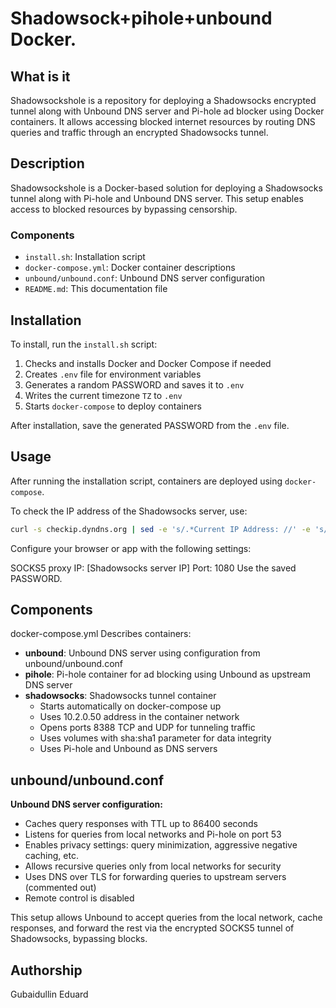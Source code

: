 # Shadowsock+pihole+unbound Docker.

## What is it
Shadowsockshole is a repository for deploying a Shadowsocks encrypted tunnel along with Unbound DNS server and Pi-hole ad blocker using Docker containers. It allows accessing blocked internet resources by routing DNS queries and traffic through an encrypted Shadowsocks tunnel.

## Description
Shadowsockshole is a Docker-based solution for deploying a Shadowsocks tunnel along with Pi-hole and Unbound DNS server. This setup enables access to blocked resources by bypassing censorship.

### Components
- `install.sh`: Installation script
- `docker-compose.yml`: Docker container descriptions
- `unbound/unbound.conf`: Unbound DNS server configuration
- `README.md`: This documentation file

## Installation
To install, run the `install.sh` script:
1. Checks and installs Docker and Docker Compose if needed
2. Creates `.env` file for environment variables
3. Generates a random PASSWORD and saves it to `.env`
4. Writes the current timezone `TZ` to `.env`
5. Starts `docker-compose` to deploy containers

After installation, save the generated PASSWORD from the `.env` file.

## Usage
After running the installation script, containers are deployed using `docker-compose`.

To check the IP address of the Shadowsocks server, use:
```bash
curl -s checkip.dyndns.org | sed -e 's/.*Current IP Address: //' -e 's/<.*$//'
```
Configure your browser or app with the following settings:

SOCKS5 proxy IP: [Shadowsocks server IP]
Port: 1080
Use the saved PASSWORD.

## Components

docker-compose.yml
Describes containers:

- **unbound**: Unbound DNS server using configuration from unbound/unbound.conf
- **pihole**: Pi-hole container for ad blocking using Unbound as upstream DNS server
- **shadowsocks**: Shadowsocks tunnel container
    - Starts automatically on docker-compose up
    - Uses 10.2.0.50 address in the container network
    - Opens ports 8388 TCP and UDP for tunneling traffic
    - Uses volumes with sha:sha1 parameter for data integrity
    - Uses Pi-hole and Unbound as DNS servers

## unbound/unbound.conf
**Unbound DNS server configuration:**

- Caches query responses with TTL up to 86400 seconds
- Listens for queries from local networks and Pi-hole on port 53
- Enables privacy settings: query minimization, aggressive negative caching, etc.
- Allows recursive queries only from local networks for security
- Uses DNS over TLS for forwarding queries to upstream servers (commented out)
- Remote control is disabled

This setup allows Unbound to accept queries from the local network, cache responses, and forward the rest via the encrypted SOCKS5 tunnel of Shadowsocks, bypassing blocks.

## Authorship
Gubaidullin Eduard
